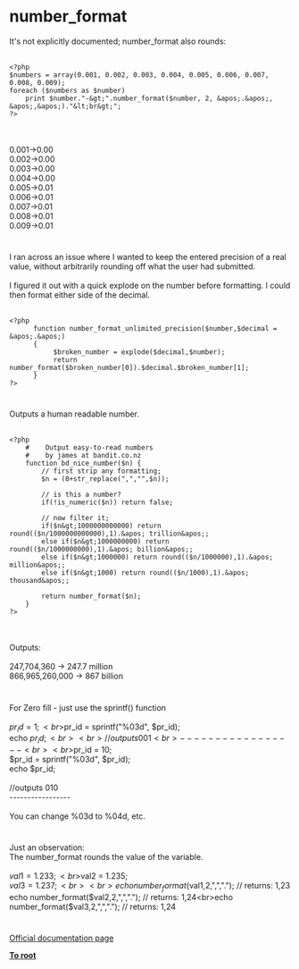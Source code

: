 # number_format



It&apos;s not explicitly documented; number_format also rounds:<br><br>

```
<?php
$numbers = array(0.001, 0.002, 0.003, 0.004, 0.005, 0.006, 0.007, 0.008, 0.009);
foreach ($numbers as $number)
    print $number."-&gt;".number_format($number, 2, &apos;.&apos;, &apos;,&apos;)."&lt;br&gt;";
?>
```
<br><br>0.001-&gt;0.00<br>0.002-&gt;0.00<br>0.003-&gt;0.00<br>0.004-&gt;0.00<br>0.005-&gt;0.01<br>0.006-&gt;0.01<br>0.007-&gt;0.01<br>0.008-&gt;0.01<br>0.009-&gt;0.01  

#

I ran across an issue where I wanted to keep the entered precision of a real value, without arbitrarily rounding off what the user had submitted.<br><br>I figured it out with a quick explode on the number before formatting. I could then format either side of the decimal.<br><br>

```
<?php
      function number_format_unlimited_precision($number,$decimal = &apos;.&apos;)
      {
           $broken_number = explode($decimal,$number);
           return number_format($broken_number[0]).$decimal.$broken_number[1];
      }
?>
```
  

#

Outputs a human readable number.<br><br>

```
<?php
    #    Output easy-to-read numbers
    #    by james at bandit.co.nz
    function bd_nice_number($n) {
        // first strip any formatting;
        $n = (0+str_replace(",","",$n));
        
        // is this a number?
        if(!is_numeric($n)) return false;
        
        // now filter it;
        if($n&gt;1000000000000) return round(($n/1000000000000),1).&apos; trillion&apos;;
        else if($n&gt;1000000000) return round(($n/1000000000),1).&apos; billion&apos;;
        else if($n&gt;1000000) return round(($n/1000000),1).&apos; million&apos;;
        else if($n&gt;1000) return round(($n/1000),1).&apos; thousand&apos;;
        
        return number_format($n);
    }
?>
```
<br><br>Outputs:<br><br>247,704,360 -&gt; 247.7 million<br>866,965,260,000 -&gt; 867 billion  

#

For Zero fill - just use the sprintf() function<br><br>$pr_id = 1;<br>$pr_id = sprintf("%03d", $pr_id);<br>echo $pr_id;<br><br>//outputs 001<br>-----------------<br><br>$pr_id = 10;<br>$pr_id = sprintf("%03d", $pr_id);<br>echo $pr_id;<br><br>//outputs 010<br>-----------------<br><br>You can change %03d to %04d, etc.  

#

Just an observation:<br>The number_format rounds the value of the variable.<br><br>$val1 = 1.233;<br>$val2 = 1.235;<br>$val3 = 1.237;<br><br>echo number_format($val1,2,",","."); // returns: 1,23<br>echo number_format($val2,2,",","."); // returns: 1,24<br>echo number_format($val3,2,",","."); // returns: 1,24  

#

[Official documentation page](https://www.php.net/manual/en/function.number-format.php)

**[To root](/README.md)**